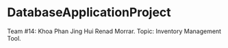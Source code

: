 # DatabaseApplicationProject


Team #14: 
Khoa Phan 
Jing Hui 
Renad Morrar. 
Topic: Inventory Management Tool. 


